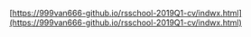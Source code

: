 [https://999van666-github.io/rsschool-2019Q1-cv/indwx.html](https://999van666-github.io/rsschool-2019Q1-cv/indwx.html) 

